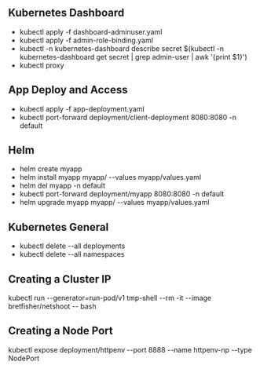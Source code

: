 ## Kubernetes Dashboard
- kubectl apply -f dashboard-adminuser.yaml
- kubectl apply -f admin-role-binding.yaml
- kubectl -n kubernetes-dashboard describe secret $(kubectl -n kubernetes-dashboard get secret | grep admin-user | awk '{print $1}')
- kubectl proxy

## App Deploy and Access
- kubectl apply -f app-deployment.yaml
- kubectl port-forward deployment/client-deployment 8080:8080 -n default

## Helm
- helm create myapp
- helm install myapp myapp/ --values myapp/values.yaml
- helm del myapp -n default
- kubectl port-forward deployment/myapp 8080:8080 -n default
- helm upgrade myapp myapp/ --values myapp/values.yaml

## Kubernetes General
- kubectl delete --all deployments
- kubectl delete --all namespaces

## Creating a Cluster IP
kubectl run --generator=run-pod/v1 tmp-shell --rm -it --image bretfisher/netshoot -- bash

## Creating a Node Port
kubectl expose deployment/httpenv --port 8888 --name httpenv-np --type NodePort
